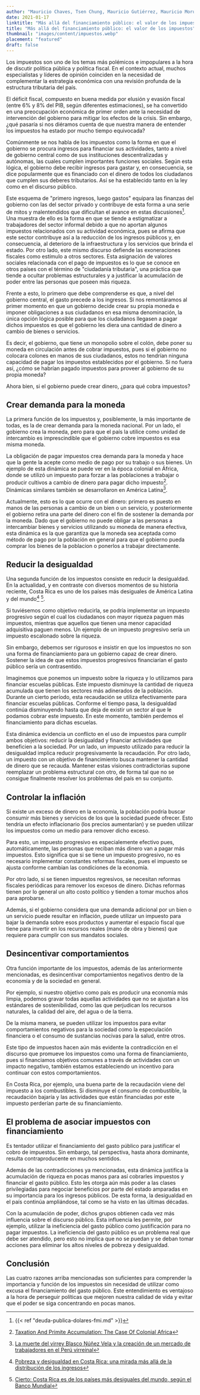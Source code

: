 ```yaml
---
author: "Mauricio Chaves, Tsen Chung, Mauricio Gutiérrez, Mauricio Morúa"
date: 2021-01-17
linktitle: "Más allá del financiamiento público: el valor de los impuestos"
title: "Más allá del financiamiento público: el valor de los impuestos"
thumbnail: "images/content/impuestos.webp"
placement: "featured"
draft: false
---
```



Los impuestos son uno de los temas más polémicos e impopulares a la hora de discutir política pública y política fiscal.
En el contexto actual, muchos especialistas y líderes de opinión coinciden en la necesidad de complementar la estrategia económica con una revisión profunda de la estructura tributaria del país.

El déficit fiscal, compuesto en buena medida por elusión y evasión fiscal (entre 6% y 8% del PIB, según diferentes estimaciones), se ha convertido en una preocupación económica de primer orden ante la necesidad de intervención del gobierno para mitigar los efectos de la crisis.
Sin embargo, ¿qué pasaría si nos diéramos cuenta de que nuestra manera de entender los impuestos ha estado por mucho tiempo equivocada?

Comúnmente se nos habla de los impuestos como la forma en que el gobierno se procura ingresos para financiar sus actividades, tanto a nivel de gobierno central como de sus instituciones descentralizadas y autónomas, las cuales cumplen importantes funciones sociales.
Según esta lógica, el gobierno debe recibir ingresos para gastar y, en consecuencia, se dice popularmente que es financiado con el dinero de todos los ciudadanos que cumplen sus deberes tributarios.
Así se ha establecido tanto en la ley como en el discurso público.

Este esquema de "primero ingresos, luego gastos" equipara las finanzas del gobierno con las del sector privado y contribuye de esta forma a una serie de mitos y malentendidos que dificultan el avance en estas discusiones[^1].
Una muestra de ello es la forma en que se tiende a estigmatizar a trabajadores del sector informal debido a que no aportan algunos impuestos relacionados con su actividad económica, pues se afirma que este sector contribuye así a la reducción de los ingresos públicos y, en consecuencia, al deterioro de la infraestructura y los servicios que brinda el estado.
Por otro lado, este mismo discurso defiende las exoneraciones fiscales como estímulo a otros sectores.
Esta asignación de valores sociales relacionada con el pago de impuestos es lo que se conoce en otros países con el término de "ciudadanía tributaria", una práctica que tiende a ocultar problemas estructurales y a justificar la acumulación de poder entre las personas que poseen más riqueza.

Frente a esto, lo primero que debe comprenderse es que, a nivel del gobierno central, el gasto precede a los ingresos.
Si nos remontáramos al primer momento en que un gobierno decide crear su propia moneda e imponer obligaciones a sus ciudadanos en esa misma denominación, la única opción lógica posible para que los ciudadanos llegasen a pagar dichos impuestos es que el gobierno les diera una cantidad de dinero a cambio de bienes o servicios.

Es decir, el gobierno, que tiene un monopolio sobre el colón, debe poner su moneda en circulación antes de cobrar impuestos, pues si el gobierno no colocara colones en manos de sus ciudadanos, estos no tendrían ninguna capacidad de pagar los impuestos establecidos por el gobierno.
Si no fuera así, ¿cómo se habrían pagado impuestos para proveer al gobierno de su propia moneda?

Ahora bien, si el gobierno puede crear dinero, ¿para qué cobra impuestos?


## Crear demanda para la moneda
La primera función de los impuestos y, posiblemente, la más importante de todas, es la de crear demanda para la moneda nacional.
Por un lado, el gobierno crea la moneda, pero para que el país la utilice como unidad de intercambio es imprescindible que el gobierno cobre impuestos es esa misma moneda.

La obligación de pagar impuestos crea demanda para la moneda y hace que la gente la acepte como medio de pago por su trabajo o sus bienes.
Un ejemplo de esta dinámica se puede ver en la época colonial en África, donde se utilizó un impuesto para forzar a las poblaciones a trabajar o producir cultivos a cambio de dinero para pagar dicho impuesto[^2]. Dinámicas similares también se desarrollaron en América Latina[^3].

Actualmente, esto es lo que ocurre con el dinero: primero es puesto en manos de las personas a cambio de un bien o un servicio, y posteriormente el gobierno retira una parte del dinero con el fin de sostener la demanda por la moneda.
Dado que el gobierno no puede obligar a las personas a intercambiar bienes y servicios utilizando su moneda de manera efectiva, esta dinámica es la que garantiza que la moneda sea aceptada como método de pago por la población en general para que el gobierno pueda comprar los bienes de la poblacion o ponerlos a trabajar directamente.

## Reducir la desigualdad

Una segunda función de los impuestos consiste en reducir la desigualdad.
En la actualidad, y en contraste con diversos momentos de su historia reciente, Costa Rica es uno de los países más desiguales de América Latina y del mundo[^4] [^5].

Si tuviésemos como objetivo reducirla, se podría implementar un impuesto progresivo según el cual los ciudadanos con mayor riqueza paguen más impuestos, mientras que aquellos que tienen una menor capacidad adquisitiva paguen menos.
Un ejemplo de un impuesto progresivo sería un impuesto escalonado sobre la riqueza.

Sin embargo, debemos ser rigurosos e insistir en que los impuestos no son una forma de financiamiento para un gobierno capaz de crear dinero.
Sostener la idea de que estos impuestos progresivos financiarían el gasto público sería un contrasentido.

Imaginemos que ponemos un impuesto sobre la riqueza y lo utilizamos para financiar escuelas públicas. Este impuesto disminuye la cantidad de riqueza acumulada que tienen los sectores más adinerados de la población. Durante un cierto período, esta recaudación se utiliza efectivamente para financiar escuelas públicas. Conforme el tiempo pasa, la desigualdad continúa disminuyendo hasta que deja de existir un sector al que le podamos cobrar este impuesto. En este momento, también perdemos el financiamiento para dichas escuelas.

Esta dinámica evidencia un conflicto en el uso de impuestos para cumplir ambos objetivos: reducir la desigualdad y financiar actividades que beneficien a la sociedad. Por un lado, un impuesto utilizado para reducir la desigualdad implica reducir progresivamente la recaudación. Por otro lado, un impuesto con un objetivo de financimiento busca mantener la cantidad de dinero que se recauda. Mantener estas visiones contradictorias supone reemplazar un problema estructural con otro, de forma tal que no se consigue finalmente resolver los problemas del país en su conjunto. 


## Controlar la inflación

Si existe un exceso de dinero en la economía, la población podría buscar consumir más bienes y servicios de los que la sociedad puede ofrecer. Esto tendría un efecto inflacionario (los precios aumentarían) y se pueden utilizar los impuestos como un medio para remover dicho exceso.

Para esto, un impuesto progresivo es especialemente efectivo pues, automáticamente, las personas que reciban más dinero van a pagar más impuestos.
Esto significa que si se tiene un impuesto progresivo, no es necesario implementar constantes reformas fiscales, pues el impuesto se ajusta conforme cambian las condiciones de la economía.

Por otro lado, si se tienen impuestos regresivos, se necesitan reformas fiscales periódicas para remover los excesos de dinero.
Dichas reformas tienen por lo general un alto costo político y tienden a tomar muchos años para aprobarse.

Además, si el gobierno considera que una demanda adicional por un bien o un servicio puede resultar en inflación, puede utilizar un impuesto para bajar la demanda sobre esos productos y aumentar el espacio fiscal que tiene para invertir en los recursos reales (mano de obra y bienes) que requiere para cumplir con sus mandatos sociales.

## Desincentivar comportamientos
Otra función importante de los impuestos, además de las anteriormente mencionadas, es desincentivar comportamientos negativos dentro de la economía y de la sociedad en general.

Por ejemplo, si nuestro objetivo como país es producir una economía más limpia, podemos gravar todas aquellas actividades que no se ajustan a los estándares de sostenibilidad, como las que perjudican los recursos naturales, la calidad del aire, del agua o de la tierra.

De la misma manera, se pueden utilizar los impuestos para evitar comportamientos negativos para la sociedad como la especulación financiera o el consumo de sustancias nocivas para la salud, entre otros.

Este tipo de impuestos hacen aún más evidente la contradicción en el discurso que promueve los impuestos como una forma de financiamiento, pues si financiamos objetivos comunes a través de actividades con un impacto negativo, también estamos estableciendo un incentivo para continuar con estos comportamientos.

En Costa Rica, por ejemplo, una buena parte de la recaudación viene del impuesto a los combustibles. Si disminuye el consumo de combustible, la recaudación bajaría y las actividades que están financiadas por este impuesto perderían parte de su financiamiento.

## El problema de asociar impuestos con financiamiento

Es tentador utilizar el financiamiento del gasto público para justificar el cobro de impuestos. Sin embargo, tal perspectiva, hasta ahora dominante, resulta contraproducente en muchos sentidos.

Además de las contradicciones ya mencionadas, esta dinámica justifica la acumulación de riqueza en pocas manos para así cobrarles impuestos y financiar el gasto público. Esto les otorga aún más poder a las clases privilegiadas para negociar beneficios por parte del estado amparadas en su importancia para los ingresos públicos.
De esta forma, la desigualdad en el país continúa ampliándose, tal como se ha visto en las últimas décadas.

Con la acumulación de poder, dichos grupos obtienen cada vez más influencia sobre el discurso público. Esta influencia les permite, por ejemplo, utilizar la ineficiencia del gasto público como justificación para no pagar impuestos. La ineficiencia del gasto público es un problema real que debe ser atendido, pero esto no implica que no se puedan y se deban tomar acciones para eliminar los altos niveles de pobreza y desigualdad.


## Conclusión
Las cuatro razones arriba mencionadas son suficientes para comprender la importancia y función de los impuestos sin necesidad de utilizar como excusa el financiamiento del gasto público. Este entendimiento es ventajoso a la hora de perseguir políticas que mejoren nuestra calidad de vida y evitar que el poder se siga concentrando en pocas manos.
[^1]: {{< ref "deuda-publica-dolares-fmi.md" >}}
[^2]: [Taxation And Primite Accumulation: The Case Of Colonial Africa](https://modernmoneynetwork.org/sites/default/files/biblio/RiPE%20Forstater.pdf)
[^3]: [La muerte del virrey Blasco Núñez Vela y la creación de un mercado de trabajadores en el Perú virreinal](https://grepa.es/blog/la-muerte-del-virrey-blasco-n%C3%BA%C3%B1ez-vela-y-la-creaci%C3%B3n-de-un-mercado-de-trabajadores-en-el-per%C3%BA-virreinal)
[^4]: [Pobreza y desigualdad en Costa Rica: una mirada más allá de la distribución de los ingresos](http://scielo.sld.cu/scielo.php?script=sci_arttext&pid=S2308-01322020000100016)
[^5]: [Cierto: Costa Rica es de los países más desiguales del mundo, según el Banco Mundial](https://doblecheck.cr/cierto-costa-rica-es-de-los-paises-mas-desiguales-del-mundo-segun-el-banco-mundial/)
